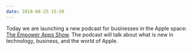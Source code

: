 ```yaml
---
date: 2018-08-25 15:59
---
```

Today we are launching a new podcast for businesses in the Apple space:
[The Empower Apps
Show](http://www.empowerapps.show/?utm_source=brightdigit&utm_medium=page&utm_campaign=blog-post).
The podcast will talk about what is new in technology, business, and the
world of Apple.